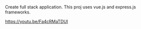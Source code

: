 Create full stack application.
This proj uses vue.js and express.js frameworks.

https://youtu.be/Fa4cRMaTDUI
